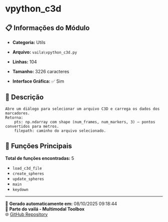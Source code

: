 # vpython_c3d

## 📋 Informações do Módulo

- **Categoria:** Utils
- **Arquivo:** `vaila\vpython_c3d.py`
- **Linhas:** 104
- **Tamanho:** 3226 caracteres


- **Interface Gráfica:** ✅ Sim

## 📖 Descrição


    Abre um diálogo para selecionar um arquivo C3D e carrega os dados dos marcadores.
    Retorna:
        pts: np.ndarray com shape (num_frames, num_markers, 3) – pontos convertidos para metros.
        filepath: caminho do arquivo selecionado.
    

## 🔧 Funções Principais

**Total de funções encontradas:** 5

- `load_c3d_file`
- `create_spheres`
- `update_spheres`
- `main`
- `keydown`




---

📅 **Gerado automaticamente em:** 08/10/2025 09:18:44  
🔗 **Parte do vailá - Multimodal Toolbox**  
🌐 [GitHub Repository](https://github.com/vaila-multimodaltoolbox/vaila)
